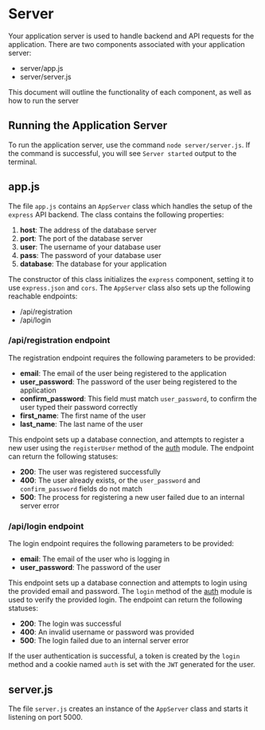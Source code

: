 # Server

Your application server is used to handle backend and API requests for the application. There are two components associated with your application server:

* server/app.js
* server/server.js

This document will outline the functionality of each component, as well as how to run the server

## Running the Application Server

To run the application server, use the command `node server/server.js`. If the command is successful, you will see `Server started` output to the terminal.

## app.js

The file `app.js` contains an `AppServer` class which handles the setup of the `express` API backend. The class contains the following properties:

1. **host**: The address of the database server
2. **port**: The port of the database server
3. **user**: The username of your database user
4. **pass**: The password of your database user
5. **database**: The database for your application

The constructor of this class initializes the `express` component, setting it to use `express.json` and `cors`. The `AppServer` class also sets up the following reachable endpoints:

* /api/registration
* /api/login

### /api/registration endpoint

The registration endpoint requires the following parameters to be provided:

* **email**: The email of the user being registered to the application
* **user_password**: The password of the user being registered to the application
* **confirm_password**: This field must match `user_password`, to confirm the user typed their password correctly
* **first_name**: The first name of the user
* **last_name**: The last name of the user

This endpoint sets up a database connection, and attempts to register a new user using the `registerUser` method of the [auth](auth/auth.md) module. The endpoint can return the following statuses:

* **200**: The user was registered successfully
* **400**: The user already exists, or the `user_password` and `confirm_password` fields do not match
* **500**: The process for registering a new user failed due to an internal server error

### /api/login endpoint

The login endpoint requires the following parameters to be provided:

* **email**: The email of the user who is logging in
* **user_password**: The password of the user

This endpoint sets up a database connection and attempts to login using the provided email and password. The `login` method of the [auth](auth/auth.md) module is used to verify the provided login. The endpoint can return the following statuses:

* **200**: The login was successful
* **400**: An invalid username or password was provided
* **500**: The login failed due to an internal server error

If the user authentication is successful, a token is created by the `login` method and a cookie named `auth` is set with the `JWT` generated for the user.

## server.js

The file `server.js` creates an instance of the `AppServer` class and starts it listening on port 5000.
